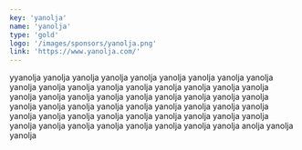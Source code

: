 ```yaml
---
key: 'yanolja'
name: 'yanolja'
type: 'gold'
logo: '/images/sponsors/yanolja.png'
link: 'https://www.yanolja.com/'
---
```


yyanolja yanolja yanolja yanolja yanolja yanolja yanolja yanolja yanolja yanolja yanolja yanolja yanolja yanolja yanolja yanolja yanolja yanolja yanolja yanolja yanolja yanolja yanolja yanolja yanolja yanolja yanolja yanolja yanolja yanolja yanolja yanolja yanolja yanolja yanolja yanolja yanolja yanolja yanolja yanolja yanolja yanolja yanolja yanolja yanolja yanolja yanolja yanolja yanolja yanolja yanolja yanolja yanolja anolja yanolja yanolja
